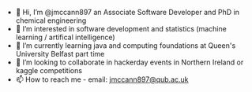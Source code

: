 - 👋 Hi, I’m @jmccann897 an Associate Software Developer and PhD in chemical engineering
- 👀 I’m interested in software development and statistics (machine learning / artifical intelligence)
- 🌱 I’m currently learning java and computing foundations at Queen's University Belfast part time
- 💞️ I’m looking to collaborate in hackerday events in Northern Ireland or kaggle competitions
- 📫 How to reach me - email: jmccann897@qub.ac.uk 

<!---
jmccann897/jmccann897 is a ✨ special ✨ repository because its `README.md` (this file) appears on your GitHub profile.
You can click the Preview link to take a look at your changes.
--->
